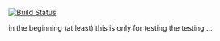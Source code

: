[![Build Status](https://travis-ci.org/davidverholen/magento2-blog.svg?branch=master)](https://travis-ci.org/davidverholen/magento2-blog)

in the beginning (at least) this is only for testing the testing ...
